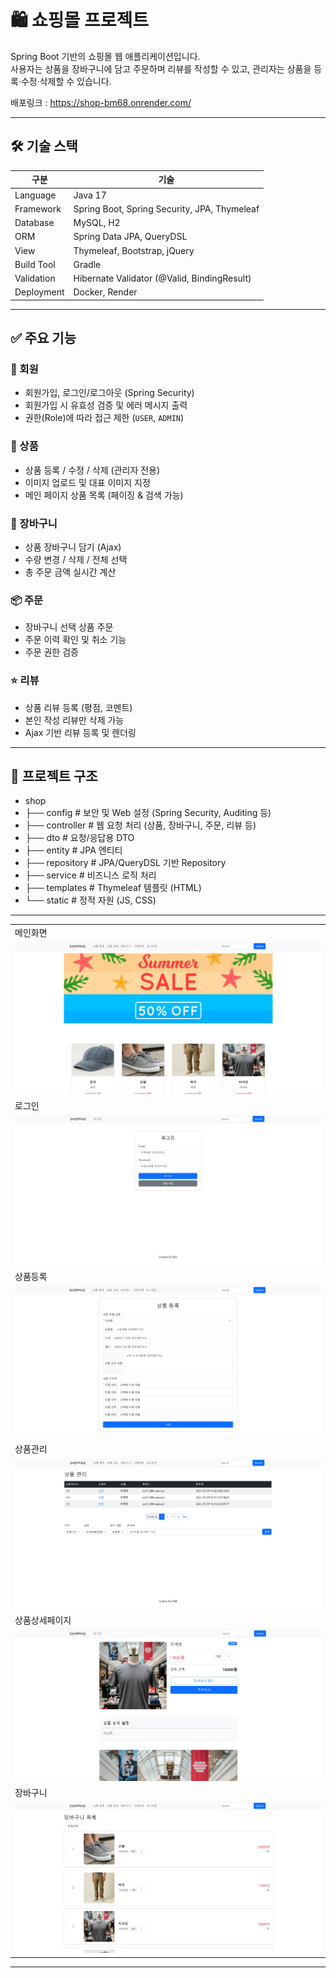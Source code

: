 # 🛍️ 쇼핑몰 프로젝트

Spring Boot 기반의 쇼핑몰 웹 애플리케이션입니다.  
사용자는 상품을 장바구니에 담고 주문하며 리뷰를 작성할 수 있고, 관리자는 상품을 등록·수정·삭제할 수 있습니다.

배포링크 : https://shop-bm68.onrender.com/

---

## 🛠️ 기술 스택

| 구분 | 기술 |
|------|------|
| Language | Java 17 |
| Framework | Spring Boot, Spring Security, JPA, Thymeleaf |
| Database | MySQL, H2 |
| ORM | Spring Data JPA, QueryDSL |
| View | Thymeleaf, Bootstrap, jQuery |
| Build Tool | Gradle |
| Validation | Hibernate Validator (@Valid, BindingResult) |
| Deployment | Docker, Render |

---

## ✅ 주요 기능

### 👤 회원
- 회원가입, 로그인/로그아웃 (Spring Security)
- 회원가입 시 유효성 검증 및 에러 메시지 출력
- 권한(Role)에 따라 접근 제한 (`USER`, `ADMIN`)

### 🛒 상품
- 상품 등록 / 수정 / 삭제 (관리자 전용)
- 이미지 업로드 및 대표 이미지 지정
- 메인 페이지 상품 목록 (페이징 & 검색 가능)

### 🧺 장바구니
- 상품 장바구니 담기 (Ajax)
- 수량 변경 / 삭제 / 전체 선택
- 총 주문 금액 실시간 계산

### 📦 주문
- 장바구니 선택 상품 주문
- 주문 이력 확인 및 취소 기능
- 주문 권한 검증

### ⭐ 리뷰
- 상품 리뷰 등록 (평점, 코멘트)
- 본인 작성 리뷰만 삭제 가능
- Ajax 기반 리뷰 등록 및 렌더링

---


## 📁 프로젝트 구조

- shop
- ├── config # 보안 및 Web 설정 (Spring Security, Auditing 등)
- ├── controller # 웹 요청 처리 (상품, 장바구니, 주문, 리뷰 등)
- ├── dto # 요청/응답용 DTO
- ├── entity # JPA 엔티티
- ├── repository # JPA/QueryDSL 기반 Repository
- ├── service # 비즈니스 로직 처리
- ├── templates # Thymeleaf 템플릿 (HTML)
- └── static # 정적 자원 (JS, CSS) 

---

|                                                           |
|-----------------------------------------------------------|
| 메인화면                                                      |
| ![main](./src/main/resources/static/img/main.png)         |
| 로그인                                                       |
| ![login](./src/main/resources/static/img/login.png)       |
| 상품등록                                                      |
| ![main](./src/main/resources/static/img/registration.png) |
| 상품관리                                                      |
| ![main](./src/main/resources/static/img/management.png)   |
| 상품상세페이지                                                   |
| ![main](./src/main/resources/static/img/detail.png)       |
| 장바구니                                                      |
| ![main](./src/main/resources/static/img/cart.png)         |


---